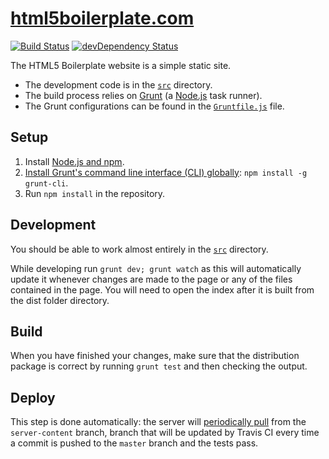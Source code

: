 # [html5boilerplate.com](http://html5boilerplate.com/)

[![Build Status](https://travis-ci.org/h5bp/html5boilerplate.com.svg)](https://travis-ci.org/h5bp/html5boilerplate.com)
[![devDependency Status](https://david-dm.org/h5bp/html5boilerplate.com/dev-status.svg)](https://david-dm.org/h5bp/html5boilerplate.com#info=devDependencies)

The HTML5 Boilerplate website is a simple static site.

* The development code is in the
  [`src`](https://github.com/h5bp/html5boilerplate.com/tree/master/src)
  directory.
* The build process relies on [Grunt](http://gruntjs.com) (a
  [Node.js](http://nodejs.org) task runner).
* The Grunt configurations can be found in the
  [`Gruntfile.js`](https://github.com/h5bp/html5boilerplate.com/blob/master/Gruntfile.js)
  file.

## Setup

1. Install [Node.js and npm](http://nodejs.org/download/).
2. [Install Grunt's command line interface (CLI)
   globally](http://gruntjs.com/getting-started#installing-the-cli):
   `npm install -g grunt-cli`.
3. Run `npm install` in the repository.

## Development

You should be able to work almost entirely in the
[`src`](https://github.com/mspangenberg/su-style-guide/tree/master/src) directory.

While developing run `grunt dev; grunt watch` as this will automatically update it whenever 
changes are made to the page or any of the files contained in the page. You will need to open
the index after it is built from the dist folder directory.


## Build

When you have finished your changes, make sure that the distribution package is
correct by running `grunt test` and then checking the output.

## Deploy

This step is done automatically: the server will
[periodically pull](https://github.com/h5bp/html5boilerplate.com/wiki) from
the `server-content` branch, branch that will be updated by Travis CI every
time a commit is pushed to the `master` branch and the tests pass.
